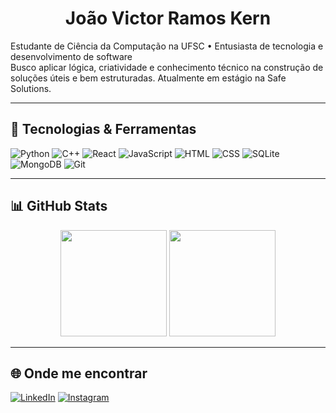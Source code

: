 <h1 align="center">João Victor Ramos Kern</h1>

<p align="left">
  Estudante de Ciência da Computação na UFSC • Entusiasta de tecnologia e desenvolvimento de software <br>
  Busco aplicar lógica, criatividade e conhecimento técnico na construção de soluções úteis e bem estruturadas.
  Atualmente em estágio na Safe Solutions.
</p>

---

## 🧰 Tecnologias & Ferramentas

![Python](https://img.shields.io/badge/Python-3776AB?style=flat&logo=python&logoColor=white)
![C++](https://img.shields.io/badge/C++-00599C?style=flat&logo=c%2B%2B&logoColor=white)
![React](https://img.shields.io/badge/React-20232A?style=flat&logo=react&logoColor=61DAFB)
![JavaScript](https://img.shields.io/badge/JavaScript-F7DF1E?style=flat&logo=javascript&logoColor=black)
![HTML](https://img.shields.io/badge/HTML5-E34F26?style=flat&logo=html5&logoColor=white)
![CSS](https://img.shields.io/badge/CSS3-1572B6?style=flat&logo=css3&logoColor=white)
![SQLite](https://img.shields.io/badge/SQLite-003B57?style=flat&logo=sqlite&logoColor=white)
![MongoDB](https://img.shields.io/badge/MongoDB-4EA94B?style=flat&logo=mongodb&logoColor=white)
![Git](https://img.shields.io/badge/Git-F05032?style=flat&logo=git&logoColor=white)

---

## 📊 GitHub Stats

<div align="center">
  <img height="170em" src="https://github-readme-stats.vercel.app/api?username=joao-kern&show_icons=true&theme=gruvbox&hide_border=true" />
  <img height="170em" src="https://github-readme-stats.vercel.app/api/top-langs/?username=joao-kern&layout=compact&theme=gruvbox&hide_border=true"/>
</div>

---

## 🌐 Onde me encontrar

[![LinkedIn](https://img.shields.io/badge/LinkedIn-0A66C2?style=flat&logo=linkedin&logoColor=white)](https://www.linkedin.com/in/jo%C3%A3o-victor-ramos-kern)
[![Instagram](https://img.shields.io/badge/Instagram-E4405F?style=flat&logo=instagram&logoColor=white)](https://www.instagram.com/joaoramoskern)
